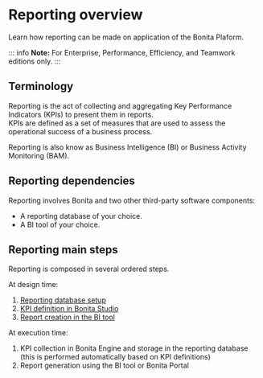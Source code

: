 # Reporting overview


Learn how reporting can be made on application of the Bonita Plaform.

::: info
**Note:** For Enterprise, Performance, Efficiency, and Teamwork editions only.
:::


## Terminology

Reporting is the act of collecting and aggregating Key Performance Indicators (KPIs) to present them in reports.  
KPIs are defined as a set of measures that are used to assess the operational success of a business process.

Reporting is also know as Business Intelligence (BI) or Business Activity Monitoring (BAM).

## Reporting dependencies

Reporting involves Bonita and two other third-party software components:

* A reporting database of your choice.
* A BI tool of your choice.

## Reporting main steps

Reporting is composed in several ordered steps.

At design time:

1. [Reporting database setup](set-up-a-reporting-database.md)
2. [KPI definition in Bonita Studio](set-up-kpis.md)
3. [Report creation in the BI tool](create-a-report.md)

At execution time:

1. KPI collection in Bonita Engine and storage in the reporting database (this is performed automatically based on KPI definitions)
2. Report generation using the BI tool or Bonita Portal

